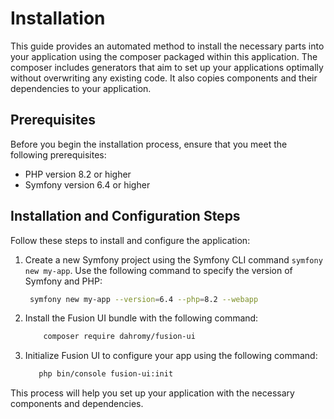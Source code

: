 # Installation

This guide provides an automated method
to install the necessary parts into your application using the composer packaged within this application.
The composer includes generators that aim to set up your applications optimally without overwriting any existing code.
It also copies components and their dependencies to your application.

## Prerequisites

Before you begin the installation process, ensure that you meet the following prerequisites:

- PHP version 8.2 or higher
- Symfony version 6.4 or higher

## Installation and Configuration Steps

Follow these steps to install and configure the application:

1. Create a new Symfony project using the Symfony CLI command `symfony new my-app`. Use the following command to specify the version of Symfony and PHP:

   ```bash
    symfony new my-app --version=6.4 --php=8.2 --webapp
   ```

2. Install the Fusion UI bundle with the following command:

   ```bash
       composer require dahromy/fusion-ui
   ```

3. Initialize Fusion UI to configure your app using the following command:

    ```bash
       php bin/console fusion-ui:init
    ```
This process will help you set up your application with the necessary components and dependencies.